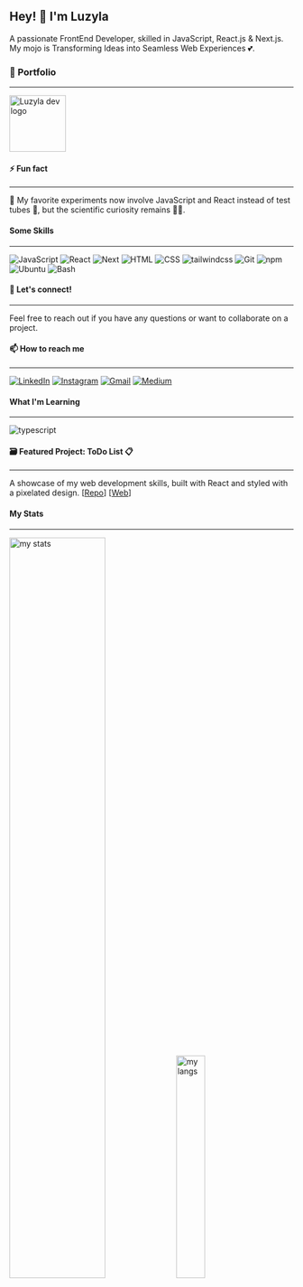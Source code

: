 ## Hey! 👋 I'm Luzyla

A passionate FrontEnd Developer, skilled in JavaScript, React.js & Next.js. My mojo is Transforming Ideas into Seamless Web Experiences 💕.

### 🔗 Portfolio

---

[<img alt="Luzyla dev logo" src="https://luzyla.dev/images/luzyla-dev-logo-transp.png" style="width: 100px">](https://luzyla.dev/)

#### ⚡ Fun fact

---

🧪 My favorite experiments now involve JavaScript and React instead of test tubes 🧬, but the scientific curiosity remains 🔬🧠.

#### Some Skills

---

<img alt="JavaScript" src="https://img.shields.io/badge/javascript-grey?logo=javascript"> <img alt="React" src="https://img.shields.io/badge/react-grey?logo=react"> <img alt="Next" src="https://img.shields.io/badge/next-grey?logo=nextdotjs"> <img alt="HTML" src="https://img.shields.io/badge/html5-grey?logo=html5"> <img alt="CSS" src="https://img.shields.io/badge/css3-grey?logo=css3"> <img alt="tailwindcss" src="https://img.shields.io/badge/tailwind CSS-grey?logo=tailwindcss"> <img alt="Git" src="https://img.shields.io/badge/git-grey?logo=git"> <img alt="npm" src="https://img.shields.io/badge/npm-grey?logo=npm"> <img alt="Ubuntu" src="https://img.shields.io/badge/ubuntu-grey?logo=ubuntu"> <img alt="Bash" src="https://img.shields.io/badge/bash-grey?logo=gnubash">

#### 🛜 **Let's connect!**

---

Feel free to reach out if you have any questions or want to collaborate on a project.

#### 📫 How to reach me

---

[<img alt="LinkedIn" src="https://img.shields.io/badge/LinkedIn-gray?logo=linkedin">](https://linkedin.com/in/luzyla)
[<img alt="Instagram" src="https://img.shields.io/badge/Instagram-gray?logo=instagram">](https://www.instagram.com/luzyla.dev/)
[<img alt="Gmail" src="https://img.shields.io/badge/Gmail-gray?logo=gmail">](mailto:luzyla@gmail.com)
[<img alt="Medium" src="https://img.shields.io/badge/Medium-gray?logo=medium">](https://medium.com/@luzyla/)

#### What I'm Learning

---

<img alt="typescript" src="https://img.shields.io/badge/typescript-grey?logo=typescript">

#### 🗃️ Featured Project: ToDo List 📋

---

A showcase of my web development skills, built with React and styled with a pixelated design. [[Repo](https://github.com/Luzyla/todomachine-react-platzi)] [[Web](https://luzyla.github.io/todomachine-react-platzi/)]

#### My Stats

---

<img alt='my stats' aling="center" width='58%' src='https://github-readme-stats.vercel.app/api?username=luzyla&theme=radical&show_icons=true&show=reviews,discussions_started,discussions_answered,prs_merged,prs_merged_percentage' /> <img alt='my langs' aling="center" width='31.8%' src='https://github-readme-stats.vercel.app/api/top-langs/?username=luzyla&theme=radical&show_icons=true&size_weight=0.5&count_weight=0.5&layout=donut-vertical' />

<!--
**Luzyla/luzyla** is a ✨ _special_ ✨ repository because its `README.md` (this file) appears on your GitHub profile.

Here are some ideas to get you started:

- 🔭 I’m currently working on ...
- 🌱 I’m currently learning ...
- 👯 I’m looking to collaborate on ...
- 🤔 I’m looking for help with ...
- 💬 Ask me about ...
- 📫 How to reach me: ...
- 😄 Pronouns: ...
- ⚡ Fun fact: ...
-->

